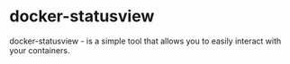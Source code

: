 # docker-statusview
docker-statusview - is a simple tool that allows you to easily interact with your containers.
